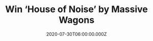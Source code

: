 ---
campaign-uuid: "c-bab3c922-4216-459b-86f7-8a01b3465d2d"
type: "Competition"
category: "Music"
date: "2020-07-30T06:00:00.000Z"
end-date: "2020-08-30T23:59:00.000Z"
disable-form: false
is_promoted: false
has_entry_page: true
title: "Win ‘House of Noise’ by Massive Wagons"
competition-description: "<p>We are giving away ‘House of Noise’ by Massive Wagons,\
  \ a 12-tracks album of British Hard Rock 'N' Roll and a live energy that is impossible\
  \ not to get swept up in. Are you their biggest fan?</p>\n<p>Click below for a chance\
  \ to win.</p>\n"
hero-header: "Win ‘House of Noise’ by Massive Wagons"
terms-confirmation: "N/A"
banner-img: "https://assets.expresslyapp.com/asset-d6a76f96-6cff-4a71-9035-10ffb8a1f9f7.jpg"
logo-left-href: "aaa.nme.com"
logo-left-image: "https://assets.expresslyapp.com/asset-d45317b6-780b-4f38-8711-47743b521287.jpg"
logo-left-title: "NME AAA"
bg-image-hero: "https://assets.expresslyapp.com/asset-1271f2da-7616-4002-9866-4f16beea5612.jpg"
bg-image-first: "https://assets.expresslyapp.com/asset-e239d258-e9e8-4dc4-90fd-2f5419b25a77.jpg"
section1-content: "<p>Massive Wagons have forged a formidable live reputation after\
  \ relentlessly touring the UK with hundreds of gigs a year. Now they are selling\
  \ out shows up and down the country with a fast-growing cult following amongst rock\
  \ fans in the UK with their brand of honest, witty and fiery British Rock. 'House\
  \ of Noise' is produced by Colin Richardson (Slipknot, Those Damn Crows, Machine\
  \ Head) and is the follow up record to 2018's 'Full Nelson' which gate-crashed the\
  \ UK Albums Chart at #16.</p>\n<p>Click below for a chance to win.</p>\n"
entry-title: "Win ‘House of Noise’ by Massive Wagons"
entry-content: "<p>Enter the draw to win ‘House of Noise’ by Massive Wagons by completing\
  \ the form below before 23:59 on the 29th of August 2020.</p>\n"
has-winner: false
prize-description: "‘House of Noise’ by Massive Wagons"
special-conditions: "Multiple entries are allowed up to one every day.\r\n\r\nThis\
  \ competition is also available on: https://club.expressly.io/competitions/house-of-noise-massive-wagons"
country-restrictions:
- "GB"
---
